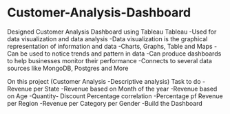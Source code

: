 # Customer-Analysis-Dashboard
Designed Customer Analysis Dashboard using Tableau
Tableau
-Used for data visualization and data analysis
-Data visualization is the graphical representation of information and data
-Charts, Graphs, Table and Maps
-Can be used to notice trends and pattern in data
-Can produce dashboards to help businesses monitor their performance
-Connects to several data sources like MongoDB, Postgres and More

On this project (Customer Analysis -Descriptive analysis)
Task to do 
-Revenue per State
-Revenue based on Month of the year
-Revenue based on Age 
-Quantity- Discount Percentage correlation
-Percentage pf Revenue per Region
-Revenue per Category per Gender
-Build the Dashboard
